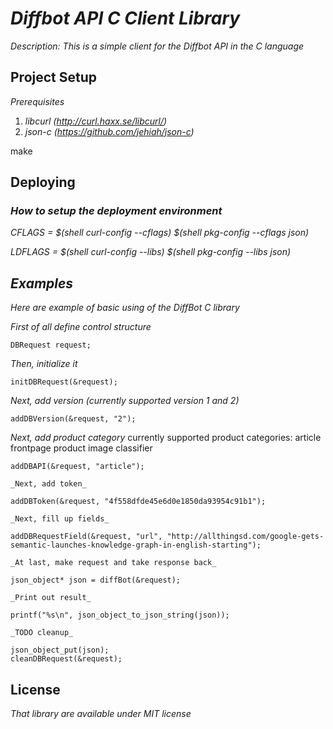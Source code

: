 # _Diffbot API C Client Library_

_Description: This is a simple client for the Diffbot API in the C language_

## Project Setup

_Prerequisites_

1. _libcurl (http://curl.haxx.se/libcurl/)_
2. _json-c (https://github.com/jehiah/json-c)_

make

## Deploying

### _How to setup the deployment environment_

_CFLAGS = $(shell curl-config --cflags) $(shell pkg-config --cflags json)_

_LDFLAGS = $(shell curl-config --libs) $(shell pkg-config --libs json)_

## _Examples_

_Here are example of basic using of the DiffBot C library_

 _First of all define control structure_

    DBRequest request;

  _Then, initialize it_

    initDBRequest(&request);

  _Next, add version (currently supported version 1 and 2)_

    addDBVersion(&request, "2");

  _Next, add product category_
    currently supported product categories:
    article
    frontpage
    product
    image
    classifier

    addDBAPI(&request, "article");

    _Next, add token_

    addDBToken(&request, "4f558dfde45e6d0e1850da93954c91b1");

    _Next, fill up fields_

    addDBRequestField(&request, "url", "http://allthingsd.com/google-gets-semantic-launches-knowledge-graph-in-english-starting");

    _At last, make request and take response back_

    json_object* json = diffBot(&request);

    _Print out result_

    printf("%s\n", json_object_to_json_string(json));

    _TODO cleanup_
    
    json_object_put(json);
    cleanDBRequest(&request);


## License

_That library are available under MIT license_